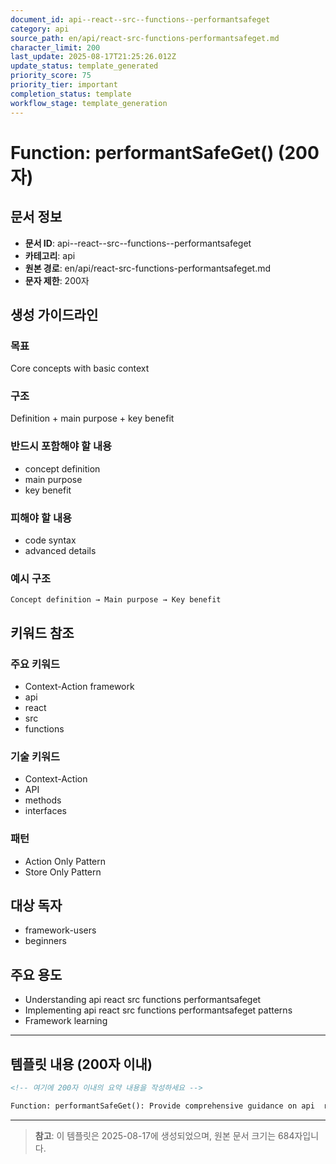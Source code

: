 ```yaml
---
document_id: api--react--src--functions--performantsafeget
category: api
source_path: en/api/react-src-functions-performantsafeget.md
character_limit: 200
last_update: 2025-08-17T21:25:26.012Z
update_status: template_generated
priority_score: 75
priority_tier: important
completion_status: template
workflow_stage: template_generation
---
```


# Function: performantSafeGet() (200자)

## 문서 정보
- **문서 ID**: api--react--src--functions--performantsafeget
- **카테고리**: api
- **원본 경로**: en/api/react-src-functions-performantsafeget.md
- **문자 제한**: 200자

## 생성 가이드라인

### 목표
Core concepts with basic context

### 구조
Definition + main purpose + key benefit

### 반드시 포함해야 할 내용
- concept definition
- main purpose
- key benefit

### 피해야 할 내용  
- code syntax
- advanced details

### 예시 구조
```
Concept definition → Main purpose → Key benefit
```

## 키워드 참조

### 주요 키워드
- Context-Action framework
- api
- react
- src
- functions

### 기술 키워드
- Context-Action
- API
- methods
- interfaces

### 패턴
- Action Only Pattern
- Store Only Pattern

## 대상 독자
- framework-users
- beginners

## 주요 용도
- Understanding api  react  src  functions  performantsafeget
- Implementing api  react  src  functions  performantsafeget patterns
- Framework learning

---

## 템플릿 내용 (200자 이내)

```markdown
<!-- 여기에 200자 이내의 요약 내용을 작성하세요 -->

Function: performantSafeGet(): Provide comprehensive guidance on api  react  src  functions  performantsafeget의 핵심 개념과 Context-Action 프레임워크에서의 역할을 간단히 설명.
```

---

> **참고**: 이 템플릿은 2025-08-17에 생성되었으며, 
> 원본 문서 크기는 684자입니다.
